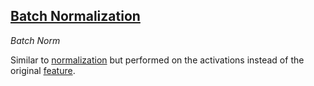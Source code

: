 ## [Batch Normalization](#batch-normalization)
*Batch Norm*

Similar to [normalization](#normalization) but performed on the activations instead of the original [feature](#feature).